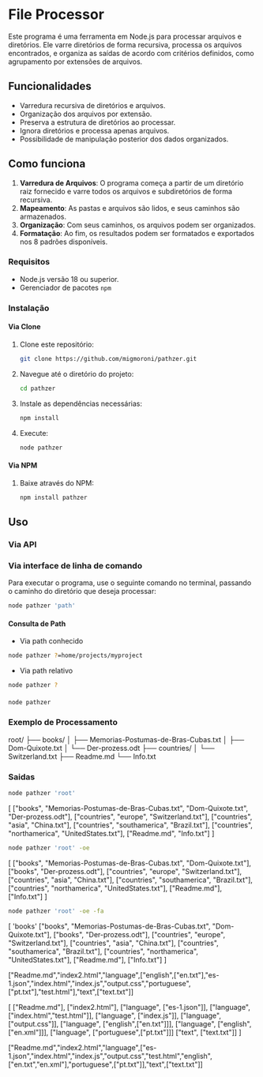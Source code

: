# File Processor

Este programa é uma ferramenta em Node.js para processar arquivos e diretórios. Ele varre diretórios de forma recursiva, processa os arquivos encontrados, e organiza as saídas de acordo com critérios definidos, como agrupamento por extensões de arquivos.

## Funcionalidades

- Varredura recursiva de diretórios e arquivos.
- Organização dos arquivos por extensão.
- Preserva a estrutura de diretórios ao processar.
- Ignora diretórios e processa apenas arquivos.
- Possibilidade de manipulação posterior dos dados organizados.

## Como funciona

1. **Varredura de Arquivos**: O programa começa a partir de um diretório raiz fornecido e varre todos os arquivos e subdiretórios de forma recursiva.
2. **Mapeamento**: As pastas e arquivos são lidos, e seus caminhos são armazenados.
3. **Organização**: Com seus caminhos, os arquivos podem ser organizados.
4. **Formatação**: Ao fim, os resultados podem ser formatados e exportados nos 8 padrões disponíveis.

### Requisitos

- Node.js versão 18 ou superior.
- Gerenciador de pacotes `npm`

### Instalação

#### Via Clone

1. Clone este repositório:
    ```bash
    git clone https://github.com/migmoroni/pathzer.git
    ```
2. Navegue até o diretório do projeto:
    ```bash
    cd pathzer
    ```
3. Instale as dependências necessárias:
    ```bash
    npm install
    ```
4. Execute:
    ```bash
    node pathzer
    ```
#### Via NPM

1. Baixe através do NPM:
    ```bash
    npm install pathzer
    ```

## Uso

### Via API



### Via interface de linha de comando

Para executar o programa, use o seguinte comando no terminal, passando o caminho do diretório que deseja processar:

```bash
node pathzer 'path' 
```

#### Consulta de Path

- Via path conhecido

```bash
node pathzer ?=home/projects/myproject
```

- Via path relativo

```bash
node pathzer ?
```

#### 

```bash
node pathzer 
``` 

### Exemplo de Processamento

root/
├── books/
│   ├── Memorias-Postumas-de-Bras-Cubas.txt
│   ├── Dom-Quixote.txt
│   └── Der-prozess.odt
├── countries/
│   └── Switzerland.txt
├── Readme.md
└── Info.txt

### Saidas

```bash
node pathzer 'root'
```

[
    ["books", "Memorias-Postumas-de-Bras-Cubas.txt", "Dom-Quixote.txt", "Der-prozess.odt"],
    ["countries", "europe", "Switzerland.txt"],
    ["countries", "asia", "China.txt"],
    ["countries", "southamerica", "Brazil.txt"],
    ["countries", "northamerica", "UnitedStates.txt"],
    ["Readme.md", "Info.txt"]
]

```bash
node pathzer 'root' -oe
```

[
    ["books", "Memorias-Postumas-de-Bras-Cubas.txt", "Dom-Quixote.txt"],
    ["books", "Der-prozess.odt"],
    ["countries", "europe", "Switzerland.txt"],
    ["countries", "asia", "China.txt"],
    ["countries", "southamerica", "Brazil.txt"],
    ["countries", "northamerica", "UnitedStates.txt"],
    ["Readme.md"],
    ["Info.txt"]
]

```bash
node pathzer 'root' -oe -fa
```

[
    'books'
    ["books", "Memorias-Postumas-de-Bras-Cubas.txt", "Dom-Quixote.txt"],
    ["books", "Der-prozess.odt"],
    ["countries", "europe", "Switzerland.txt"],
    ["countries", "asia", "China.txt"],
    ["countries", "southamerica", "Brazil.txt"],
    ["countries", "northamerica", "UnitedStates.txt"],
    ["Readme.md"],
    ["Info.txt"]
]

["Readme.md","index2.html","language",["english",["en.txt"],"es-1.json","index.html","index.js","output.css","portuguese",["pt.txt"],"test.html"],"text",["text.txt"]]

[
    ["Readme.md"],
    ["index2.html"],
    ["language", ["es-1.json"]],
    ["language", ["index.html","test.html"]],
    ["language", ["index.js"]],
    ["language", ["output.css"]],
    ["language", ["english",["en.txt"]]],
    ["language", ["english",["en.xml"]]],
    ["language", ["portuguese",["pt.txt"]]]
    ["text", ["text.txt"]]
]


["Readme.md","index2.html","language",["es-1.json","index.html","index.js","output.css","test.html","english",["en.txt","en.xml"],"portuguese",["pt.txt"]],"text",["text.txt"]]